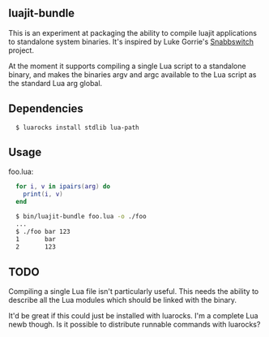 ## luajit-bundle

This is an experiment at packaging the ability to compile luajit applications
to standalone system binaries. It's inspired by Luke Gorrie's
[Snabbswitch](https://github.com/SnabbCo/snabbswitch) project.

At the moment it supports compiling a single Lua script to a standalone binary,
and makes the binaries argv and argc available to the Lua script as the
standard Lua arg global.

## Dependencies

```
  $ luarocks install stdlib lua-path
```

## Usage

foo.lua:

```lua
  for i, v in ipairs(arg) do
    print(i, v)
  end
```

```bash
  $ bin/luajit-bundle foo.lua -o ./foo
  ...
  $ ./foo bar 123
  1       bar
  2       123
```

## TODO

Compiling a single Lua file isn't particularly useful. This needs the ability
to describe all the Lua modules which should be linked with the binary.

It'd be great if this could just be installed with luarocks. I'm a complete Lua
newb though. Is it possible to distribute runnable commands with luarocks?
